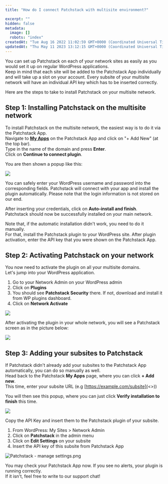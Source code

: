 ```yaml
---
title: "How do I connect Patchstack with multisite environment?"

excerpt: ""
hidden: false
metadata: 
  image: []
  robots: "index"
createdAt: "Tue Aug 16 2022 11:02:59 GMT+0000 (Coordinated Universal Time)"
updatedAt: "Thu May 11 2023 13:12:15 GMT+0000 (Coordinated Universal Time)"
---
```

You can set up Patchstack on each of your network sites as easily as you would set it up on regular WordPress applications.  
Keep in mind that each site will be added to the Patchstack App individually and will take up a slot on your account. Every subsite of your multisite network will have an individual API key which has to be inserted correctly.

Here are the steps to take to install Patchstack on your multisite network.

## Step 1: Installing Patchstack on the multisite network

To install Patchstack on the multisite network, the easiest way is to do it via the Patchstack App.  
Navigate to <a href="https://app.patchstack.com/apps" target="_blank"><b>My Apps</b></a> on the Patchstack App and click on "+ Add New" (at the top bar).  
Type in the name of the domain and press **Enter**.  
Click on **Continue to connect plugin**.

You are then shown a popup like this:

![](@images/3c05aa3-small-fe0cd72-small-Patchstack_dialogues.png)

You can safely enter your WordPress username and password into the corresponding fields. Patchstack will connect with your app and install the plugin automatically. Please note that the login information is not stored on our end.

After inserting your credentials, click on **Auto-install and finish**.  
Patchstack should now be successfully installed on your main network.

Note that, if the automatic installation didn't work, you need to do it manually.  
For that, install the Patchstack plugin to your WordPress site. After plugin activation, enter the API key that you were shown on the Patchstack App.

## Step 2: Activating Patchstack on your network

You now need to activate the plugin on all your multisite domains.  
Let's jump into your WordPress application.

<ol><li>
Go to your Network Admin on your WordPress admin</li>
<li>Click on <b>Plugins</b></li>
<li>You should see <b>Patchstack Security</b> there. If not, download and install it from WP plugins dashboard.</li> <li>Click on <b>Network Activate</b></li>
</ol>

![](@images/3a05a15-small-Patchstack_network_activate.png)

After activating the plugin in your whole network, you will see a Patchstack screen as in the picture below:

![](@images/0ad746b-small-Screenshot_2023-05-11_at_15.57.31.png)

## Step 3: Adding your subsites to Patchstack

If Patchstack didn't already add your subsites to the Patchstack App automatically, you can do so manually as well.  
Head back to the Patchstack **My Apps** page, where you can click **+ Add new**.  
This time, enter your subsite URL (e.g [https://example.com/subsite](<>))

You will then see this popup, where you can just click **Verify installation to finish** this time.

![](@images/c8f8d0b-small-fe0cd72-small-Patchstack_dialogues_1.png)

Copy the API Key and insert them to the Patchstack plugin of your subsite.

<ol><li>From WordPress: My Sites > Network Admin</li>
<li>Click on <b>Patchstack</b> in the admin menu</li>
<li>Click on <b>Edit Settings</b> on your subsite</lI>
<li>Insert the API key of this subsite from Patchstack App</li>
</ol>

![](@images/47faf7b-Patchstack_-_manage_settings.png "Patchstack - manage settings.png")

You may check your Patchstack App now. If you see no alerts, your plugin is running correctly.  
If it isn't, feel free to write to our support chat!
